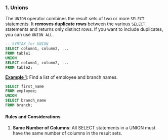 ### 1. Unions
The `UNION` operator combines the result sets of two or more `SELECT` statements. It **removes duplicate rows** between the various `SELECT` statements and returns only distinct rows. If you want to include duplicates, you can use `UNION ALL`.
```sql
-- SYNTAX for UNION
SELECT column1, column2, ...
FROM table1
UNION
SELECT column1, column2, ...
FROM table2;
```

<u>**Example 1**</u>: Find a list of employee and branch names. 
```sql
SELECT first_name 
FROM employee; 
UNION
SELECT branch_name
FROM branch; 
```
#### Rules and Considerations
1. **Same Number of Columns**: All SELECT statements in a UNION must have the same number of columns in the result sets.